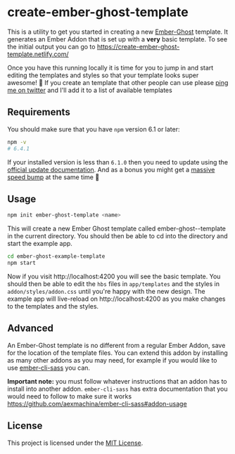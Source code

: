 create-ember-ghost-template
==============================================================================

This is a utility to get you started in creating a new [Ember-Ghost](https://github.com/empress/ember-ghost) template. It generates an Ember Addon that is set up with a **very** basic template. To see the initial output you can go to https://create-ember-ghost-template.netlify.com/

Once you have this running locally it is time for you to jump in and start editing the templates and styles so that your template looks super awesome! 💪 If you create an template that other people can use please [ping me on twitter](https://twitter.com/real_ate) and I'll add it to a list of available templates

## Requirements
You should make sure that you have `npm` version 6.1 or later:

```sh
npm -v
# 6.4.1
```

If your installed version is less than `6.1.0` then you need to update using the [official update documentation](https://docs.npmjs.com/try-the-latest-stable-version-of-npm). And as a bonus you might get a [massive speed bump](https://blog.npmjs.org/post/173240511455/the-new-npm-cli-a-year-in-review-or-what-you) at the same time 🎉

## Usage

```sh
npm init ember-ghost-template <name>
```

This will create a new Ember Ghost template called ember-ghost-<name>-template in the current directory. You should then be able to cd into the directory and start the example app.

```sh
cd ember-ghost-example-template
npm start
```

Now if you visit http://localhost:4200 you will see the basic template. You should then be able to edit the `hbs` files in `app/templates` and the styles in `addon/styles/addon.css` until you're happy with the new design. The example app will live-reload on http://localhost:4200 as you make changes to the templates and the styles.

## Advanced
An Ember-Ghost template is no different from a regular Ember Addon, save for the location of the template files. You can extend this addon by installing as many other addons as you may need, for example if you would like to use [ember-cli-sass](https://github.com/aexmachina/ember-cli-sass) you can.

**Important note:** you must follow whatever instructions that an addon has to install into another addon. `ember-cli-sass` has extra documentation that you would need to follow to make sure it works https://github.com/aexmachina/ember-cli-sass#addon-usage


License
------------------------------------------------------------------------------

This project is licensed under the [MIT License](LICENSE).
